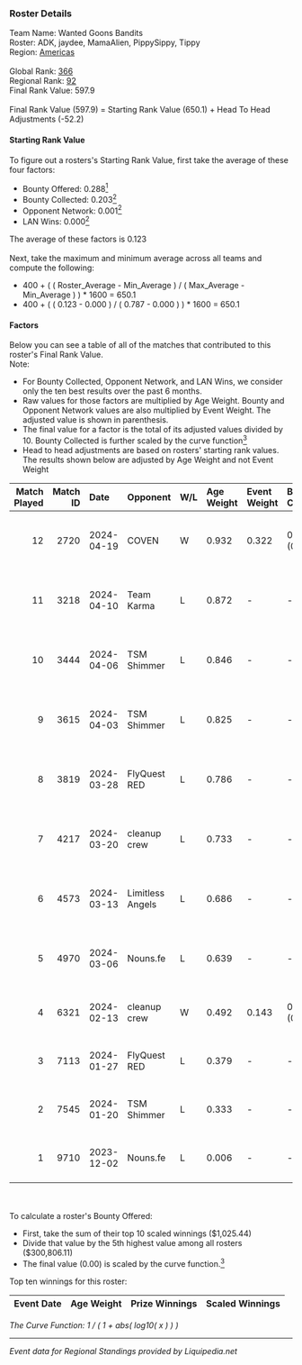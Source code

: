 ### Roster Details<br />
Team Name: Wanted Goons Bandits<br />
Roster: ADK, jaydee, MamaAlien, PippySippy, Tippy<br />
Region: [Americas]( ../standings_americas.md)<br />
<br />
Global Rank: [366](../standings_global.md)<br />
Regional Rank: [92]( ../standings_americas.md)<br />
Final Rank Value:  597.9<br />
<br />
Final Rank Value (597.9) = Starting Rank Value (650.1) + Head To Head Adjustments (-52.2)<br />

#### Starting Rank Value<br />
To figure out a rosters's Starting Rank Value, first take the average of these four factors:<br />
- Bounty Offered: 0.288[<sup>1</sup>](#table2)
- Bounty Collected: 0.203[<sup>2</sup>](#table1)
- Opponent Network: 0.001[<sup>2</sup>](#table1)
- LAN Wins: 0.000[<sup>2</sup>](#table1)

The average of these factors is 0.123<br />
<br />
Next, take the maximum and minimum average across all teams and compute the following:<br />
- 400 + ( ( Roster_Average - Min_Average ) / ( Max_Average - Min_Average ) ) * 1600 = 650.1
- 400 + ( ( 0.123 - 0.000 ) / ( 0.787 - 0.000 ) ) * 1600 = 650.1


#### Factors<br />
Below you can see a table of all of the matches that contributed to this roster's Final Rank Value.<br />
Note:<br />

- For Bounty Collected, Opponent Network, and LAN Wins, we consider only the ten best results over the past 6 months.
- Raw values for those factors are multiplied by Age Weight. Bounty and Opponent Network values are also multiplied by Event Weight. The adjusted value is shown in parenthesis.
- The final value for a factor is the total of its adjusted values divided by 10. Bounty Collected is further scaled by the curve function[<sup>3</sup>](#curveFunction)
- Head to head adjustments are based on rosters' starting rank values. The results shown below are adjusted by Age Weight and not Event Weight
<span id="table1"></span><br />


| Match Played | Match ID | Date       | Opponent         | W/L | Age Weight | Event Weight | Bounty Collected | Opponent Network | LAN Wins  | H2H Adj. | Roster                                     |
| -: | -: | :- | :- | :- | :- | :- | :- | :- | :- | -: | :- |
|           12 |     2720 | 2024-04-19 | COVEN            | W   | 0.932      | 0.322        | 0.003 (0.001)    | 0.014 (0.004)    | 0 (0.000) |    11.03 | ADK, jaydee, MamaAlien, PippySippy, Tippy  |
|           11 |     3218 | 2024-04-10 | Team Karma       | L   | 0.872      | -            | -                | -                | -         |    -9.65 | ADK, jaydee, MamaAlien, PippySippy, Tippy  |
|           10 |     3444 | 2024-04-06 | TSM Shimmer      | L   | 0.846      | -            | -                | -                | -         |    -8.28 | ADK, jaydee, MamaAlien, PippySippy, Tippy  |
|            9 |     3615 | 2024-04-03 | TSM Shimmer      | L   | 0.825      | -            | -                | -                | -         |    -8.62 | ADK, jaydee, MamaAlien, PippySippy, Tippy  |
|            8 |     3819 | 2024-03-28 | FlyQuest RED     | L   | 0.786      | -            | -                | -                | -         |    -6.08 | ADK, jaydee, MamaAlien, PippySippy, Tippy  |
|            7 |     4217 | 2024-03-20 | cleanup crew     | L   | 0.733      | -            | -                | -                | -         |   -10.66 | ADK, jaydee, MamaAlien, PippySippy, Tippy  |
|            6 |     4573 | 2024-03-13 | Limitless Angels | L   | 0.686      | -            | -                | -                | -         |    -9.68 | ADK, jaydee, MamaAlien, PippySippy, Tippy  |
|            5 |     4970 | 2024-03-06 | Nouns.fe         | L   | 0.639      | -            | -                | -                | -         |    -9.71 | ADK, jaydee, MamaAlien, PippySippy, Tippy  |
|            4 |     6321 | 2024-02-13 | cleanup crew     | W   | 0.492      | 0.143        | 0.004 (0.000)    | 0.054 (0.004)    | 0 (0.000) |     7.95 | jaydee, MamaAlien, PippySippy, Reef, Tippy |
|            3 |     7113 | 2024-01-27 | FlyQuest RED     | L   | 0.379      | -            | -                | -                | -         |    -4.21 | jaydee, MamaAlien, PippySippy, Reef, Tippy |
|            2 |     7545 | 2024-01-20 | TSM Shimmer      | L   | 0.333      | -            | -                | -                | -         |    -4.25 | jaydee, MamaAlien, PippySippy, Reef, Tippy |
|            1 |     9710 | 2023-12-02 | Nouns.fe         | L   | 0.006      | -            | -                | -                | -         |    -0.09 | jaydee, MamaAlien, PippySippy, Reef, Tippy |

<br />
<span id="table2"></span><br />
To calculate a roster's Bounty Offered:<br />

- First, take the sum of their top 10 scaled winnings ($1,025.44)
- Divide that value by the 5th highest value among all rosters ($300,806.11)
- The final value (0.00) is scaled by the curve function.[<sup>3</sup>](#curveFunction)

Top ten winnings for this roster:<br />

| Event Date | Age Weight | Prize Winnings | Scaled Winnings |
| :- | -: | :- | :- |


<span id="curveFunction"></span>_The Curve Function: 1 / ( 1 + abs( log10( x ) ) )_<br />

---
_Event data for Regional Standings provided by Liquipedia.net_<br />
